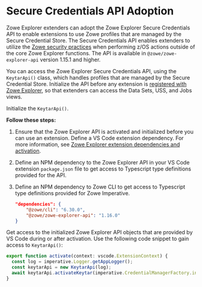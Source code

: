 # Secure Credentials API Adoption

Zowe Explorer extenders can adopt the Zowe Explorer Secure Credentials API to enable extensions to use Zowe profiles that are managed by the Secure Credential Store. The Secure Credentials API enables extenders to utilize the [Zowe security practices](https://docs.zowe.org/stable/user-guide/cli-scsplugin/) when performing z/OS actions outside of the core Zowe Explorer functions. The API is available in `@zowe/zowe-explorer-api` version 1.15.1 and higher.

You can access the Zowe Explorer Secure Credentials API, using the `KeytarApi()` class, which handles profiles that are managed by the Secure Credential Store. Initialize the API before any extension is [registered with Zowe Explorer](<(../README-Extending.md#accessing-the-zowe-explorer-api)>), so that extenders can access the Data Sets, USS, and Jobs views.

Initialize the `KeytarApi()`.

**Follow these steps:**

1. Ensure that the Zowe Explorer API is activated and initialized before you can use an extension. Define a VS Code extension dependency. For more information, see [Zowe Explorer extension dependencies and activation](../README-Extending.md#zowe-explorer-extension-dependencies-and-activation).
2. Define an NPM dependency to the Zowe Explorer API in your VS Code extension `package.json` file to get access to Typescript type definitions provided for the API.
3. Define an NPM dependency to Zowe CLI to get access to Typescript type definitions provided for Zowe Imperative.

   ```json
   "dependencies": {
       "@zowe/cli": "6.30.0",
       "@zowe/zowe-explorer-api": "1.16.0"
   }
   ```

Get access to the initialized Zowe Explorer API objects that are provided by VS Code during or after activation. Use the following code snippet to gain access to `KeytarApi()`:

```typescript
export function activate(context: vscode.ExtensionContext) {
  const log = imperative.Logger.getAppLogger();
  const keytarApi = new KeytarApi(log);
  await keytarApi.activateKeytar(imperative.CredentialManagerFactory.initialized, EnvironmentManager.isTheia());
}
```
